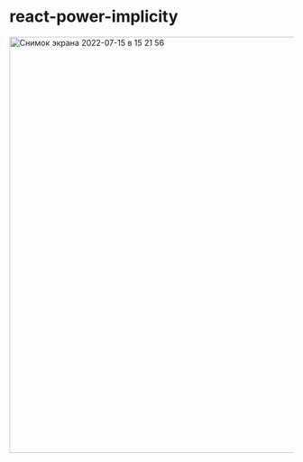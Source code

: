 # react-power-implicity
<img width="738" alt="Снимок экрана 2022-07-15 в 15 21 56" src="https://user-images.githubusercontent.com/60579582/179231600-1c50e697-3f6c-48b1-b7e8-32e18158197b.png">
